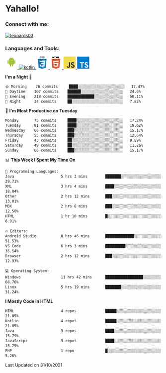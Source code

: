 # Yahallo!


<!-- ## 🔗 Links -->
### Connect with me:
<p  align="left">
<a  href="https://linkedin.com/in/leonards03"  target="blank"><img  align="center"  src="https://raw.githubusercontent.com/rahuldkjain/github-profile-readme-generator/master/src/images/icons/Social/linked-in-alt.svg"  alt="leonards03"  height="30"  width="40" /></a>
</p>

  

<h3 align="left">Languages and Tools:</h3>
<p align="left"> 
<a href="https://developer.android.com" target="_blank"> 
  <img src="https://raw.githubusercontent.com/devicons/devicon/master/icons/android/android-original-wordmark.svg" alt="android" width="40" height="40"/> 
</a> 
<a  href="https://kotlinlang.org"  target="_blank">  
  <img  src="https://www.vectorlogo.zone/logos/kotlinlang/kotlinlang-icon.svg"  alt="kotlin"  width="40"  height="40"/>  
</a>
<a href="https://www.w3schools.com/css/" target="_blank"> 
  <img src="https://raw.githubusercontent.com/devicons/devicon/master/icons/css3/css3-original-wordmark.svg" alt="css3" width="40" height="40"/> 
</a>  
<a href="https://www.w3.org/html/" target="_blank"> 
  <img src="https://raw.githubusercontent.com/devicons/devicon/master/icons/html5/html5-original-wordmark.svg" alt="html5" width="40" height="40"/> 
</a>
<a href="https://developer.mozilla.org/en-US/docs/Web/JavaScript" target="_blank"> 
  <img src="https://raw.githubusercontent.com/devicons/devicon/master/icons/javascript/javascript-original.svg" alt="javascript" width="40" height="40"/> 
</a> 
<a href="https://www.typescriptlang.org/" target="_blank"> 
  <img src="https://raw.githubusercontent.com/devicons/devicon/master/icons/typescript/typescript-original.svg" alt="typescript" width="40" height="40"/> 
</a> 
</p>

<!--START_SECTION:waka-->
**I'm a Night 🦉** 

```text
🌞 Morning    76 commits     ████░░░░░░░░░░░░░░░░░░░░░   17.47% 
🌆 Daytime    107 commits    ██████░░░░░░░░░░░░░░░░░░░   24.6% 
🌃 Evening    218 commits    ████████████░░░░░░░░░░░░░   50.11% 
🌙 Night      34 commits     ██░░░░░░░░░░░░░░░░░░░░░░░   7.82%

```
📅 **I'm Most Productive on Tuesday** 

```text
Monday       75 commits     ████░░░░░░░░░░░░░░░░░░░░░   17.24% 
Tuesday      81 commits     ████░░░░░░░░░░░░░░░░░░░░░   18.62% 
Wednesday    66 commits     ███░░░░░░░░░░░░░░░░░░░░░░   15.17% 
Thursday     55 commits     ███░░░░░░░░░░░░░░░░░░░░░░   12.64% 
Friday       43 commits     ██░░░░░░░░░░░░░░░░░░░░░░░   9.89% 
Saturday     49 commits     ██░░░░░░░░░░░░░░░░░░░░░░░   11.26% 
Sunday       66 commits     ███░░░░░░░░░░░░░░░░░░░░░░   15.17%

```


📊 **This Week I Spent My Time On** 

```text
💬 Programming Languages: 
Java                     5 hrs 3 mins        ███████░░░░░░░░░░░░░░░░░░   29.71% 
XML                      3 hrs 4 mins        ████░░░░░░░░░░░░░░░░░░░░░   18.04% 
Other                    2 hrs 12 mins       ███░░░░░░░░░░░░░░░░░░░░░░   13.01% 
MDX                      2 hrs 8 mins        ███░░░░░░░░░░░░░░░░░░░░░░   12.58% 
HTML                     1 hr 10 mins        █░░░░░░░░░░░░░░░░░░░░░░░░   6.91%

🔥 Editors: 
Android Studio           8 hrs 46 mins       █████████████░░░░░░░░░░░░   51.53% 
VS Code                  6 hrs 3 mins        █████████░░░░░░░░░░░░░░░░   35.54% 
Browser                  2 hrs 12 mins       ███░░░░░░░░░░░░░░░░░░░░░░   12.93%

💻 Operating System: 
Windows                  11 hrs 42 mins      █████████████████░░░░░░░░   68.76% 
Linux                    5 hrs 19 mins       ███████░░░░░░░░░░░░░░░░░░   31.24%

```

**I Mostly Code in HTML** 

```text
HTML                     4 repos             █████░░░░░░░░░░░░░░░░░░░░   21.05% 
Kotlin                   4 repos             █████░░░░░░░░░░░░░░░░░░░░   21.05% 
Java                     3 repos             ████░░░░░░░░░░░░░░░░░░░░░   15.79% 
JavaScript               3 repos             ████░░░░░░░░░░░░░░░░░░░░░   15.79% 
PHP                      1 repo              █░░░░░░░░░░░░░░░░░░░░░░░░   5.26%

```



 Last Updated on 31/10/2021
<!--END_SECTION:waka-->
<!-- 
<p><img align="left" src="https://github-readme-stats.vercel.app/api/top-langs?username=leonards03&show_icons=true&locale=en&layout=compact" alt="leonards03" /></p>
<p><img align="center" src="https://github-readme-streak-stats.herokuapp.com/?user=leonards03&" alt="leonards03" /></p>
 -->
<!-- - 🌱 I’m currently learning Mobile Development (Android)
 -->
<!--
**Leonards03/Leonards03** is a ✨ _special_ ✨ repository because its `README.md` (this file) appears on your GitHub profile.

Here are some ideas to get you started:

- 🔭 I’m currently working on ...
- 🌱 I’m currently learning ...
- 👯 I’m looking to collaborate on ...
- 🤔 I’m looking for help with ...
- 💬 Ask me about ...
- 📫 How to reach me: ...
- 😄 Pronouns: ...
- ⚡ Fun fact: ...
-->
